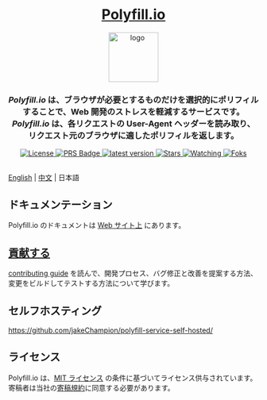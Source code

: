 
<div align="center">
  <h1><a href="https://polyfill.io">Polyfill.io</a></h1>

  <a href="https://polyfill.io"><img height="100px" alt="logo" src="https://polyfill.io/img/logo.svg"/></a>
  
 <h3><em>Polyfill.io</em> は、ブラウザが必要とするものだけを選択的にポリフィルすることで、Web 開発のストレスを軽減するサービスです。 <em>Polyfill.io</em> は、各リクエストの User-Agent ヘッダーを読み取り、リクエスト元のブラウザに適したポリフィルを返します。</h3>
<div>

  <a href="./LICENSE.md">
    <img src="https://img.shields.io/github/license/polyfillpolyfill/polyfill-service?logo=github" alt="License" />
  </a>
  <a href=".github/CONTRIBUTING.md">
    <img src="https://img.shields.io/badge/PRs-welcome-brightgreen.svg" alt="PRS Badge" />
  </a> 
  <a href="https://github.com/polyfillpolyfill/polyfill-service/releases">
    <img src="https://img.shields.io/github/v/release/polyfillpolyfill/polyfill-service?logo=github" alt="latest version" />
  </a>
  <a href="https://github.com/polyfillpolyfill/polyfill-service/stargazers">
    <img src="https://img.shields.io/github/stars/polyfillpolyfill/polyfill-service?style=plastic&logo=github&color=%23FFAC2D" alt="Stars" />
  </a>
  <a href="https://github.com/polyfillpolyfill/polyfill-service/watchers">
    <img src="https://img.shields.io/github/watchers/polyfillpolyfill/polyfill-service?style=plastic&logo=github&color=%231C1C1C" alt="Watching" />
  </a>
  <a href="https://github.com/polyfillpolyfill/polyfill-service/forks">
    <img src="https://img.shields.io/github/forks/polyfillpolyfill/polyfill-service?style=plastic&logo=github&color=%236C6C6C" alt="Foks" />
    
</div>
</div>

##

[English](./README.md) | [中文](./README_cn.md) | 日本語

## ドキュメンテーション

Polyfill.io のドキュメントは [Web サイト上][website] にあります。


## [貢献する][contributing guide]

[contributing guide] を読んで、開発プロセス、バグ修正と改善を提案する方法、変更をビルドしてテストする方法について学びます。

## セルフホスティング

<https://github.com/jakeChampion/polyfill-service-self-hosted/>


## ライセンス


Polyfill.io は、[MIT ライセンス][license] の条件に基づいてライセンス供与されています。寄稿者は当社の[寄稿規約][contribution terms]に同意する必要があります。

[contributing guide]: ./.github/CONTRIBUTING.md
[contribution terms]: ./.github/contribution_licence_agreement.md
[license]: ./LICENSE.md
[license-badge]: https://img.shields.io/badge/license-MIT-blue.svg
[pull-requests-badge]: https://img.shields.io/badge/PRs-welcome-brightgreen.svg
[website]: https://polyfill.io
